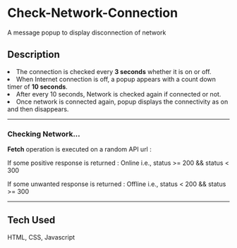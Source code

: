 # Check-Network-Connection
A message popup to display disconnection of network

## Description
<li> The connection is checked every <b>3 seconds</b> whether it is on or off.</li>
<li> When Internet connection is off, a popup appears with a count down timer of <b>10 seconds</b>. </li>
<li> After every 10 seconds, Network is checked again if connected or not.</li>
<li> Once network is connected again, popup displays the connectivity as on and then disappears.</li>

<hr/>

### Checking Network...
<b>Fetch</b> operation is executed on a random API url :

If some positive response is returned : Online i.e., status >= 200 && status < 300

If some unwanted response is returned : Offline i.e., status < 200 && status >= 300

<hr/>

## Tech Used
HTML, CSS, Javascript


